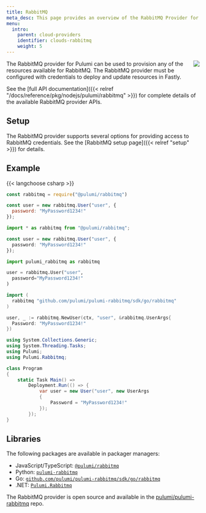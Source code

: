 ```yaml
---
title: RabbitMQ
meta_desc: This page provides an overview of the RabbitMQ Provider for Pulumi.
menu:
  intro:
    parent: cloud-providers
    identifier: clouds-rabbitmq
    weight: 5
---
```


<img src="/logos/tech/kafka.svg" align="right" class="h-16 px-8 pb-4">

The RabbitMQ provider for Pulumi can be used to provision any of the resources available for RabbitMQ.
The RabbitMQ provider must be configured with credentials to deploy and update resources in Fastly.

See the [full API documentation]({{< relref "/docs/reference/pkg/nodejs/pulumi/rabbitmq" >}}) for complete details of the available RabbitMQ provider APIs.

## Setup

The RabbitMQ provider supports several options for providing access to RabbitMQ credentials.  See the [RabbitMQ setup page]({{< relref "setup" >}}) for details.

## Example

{{< langchoose csharp >}}

```javascript
const rabbitmq = require("@pulumi/rabbitmq")

const user = new rabbitmq.User("user", {
  password: "MyPassword1234!"
});
```

```typescript
import * as rabbitmq from "@pulumi/rabbitmq";

const user = new rabbitmq.User("user", {
  password: "MyPassword1234!"
});
```

```python
import pulumi_rabbitmq as rabbitmq

user = rabbitmq.User("user",
  password="MyPassword1234!"
)
```

```go
import (
  rabbitmq "github.com/pulumi/pulumi-rabbitmq/sdk/go/rabbitmq"
)

user, _ := rabbitmq.NewUser(ctx, "user", &rabbitmq.UserArgs{
  Password: "MyPassword1234!"
})
```

```csharp
using System.Collections.Generic;
using System.Threading.Tasks;
using Pulumi;
using Pulumi.Rabbitmq;

class Program
{
    static Task Main() =>
        Deployment.Run(() => {
            var user = new User("user", new UserArgs
            {
                Password = "MyPassword1234!"
            });
        });
}
```

## Libraries

The following packages are available in packager managers:

* JavaScript/TypeScript: [`@pulumi/rabbitmq`](https://www.npmjs.com/package/@pulumi/rabbitmq)
* Python: [`pulumi-rabbitmq`](https://pypi.org/project/pulumi-rabbitmq/)
* Go: [`github.com/pulumi/pulumi-rabbitmq/sdk/go/rabbitmq`](https://github.com/pulumi/pulumi-rabbitmq)
* .NET: [`Pulumi.Rabbitmq`](https://www.nuget.org/packages/Pulumi.Rabbitmq)

The RabbitMQ provider is open source and available in the [pulumi/pulumi-rabbitmq](https://github.com/pulumi/pulumi-rabbitmq) repo.
